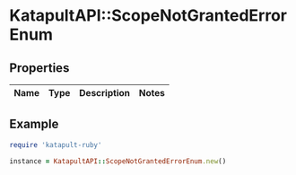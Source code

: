 # KatapultAPI::ScopeNotGrantedErrorEnum

## Properties

| Name | Type | Description | Notes |
| ---- | ---- | ----------- | ----- |

## Example

```ruby
require 'katapult-ruby'

instance = KatapultAPI::ScopeNotGrantedErrorEnum.new()
```

